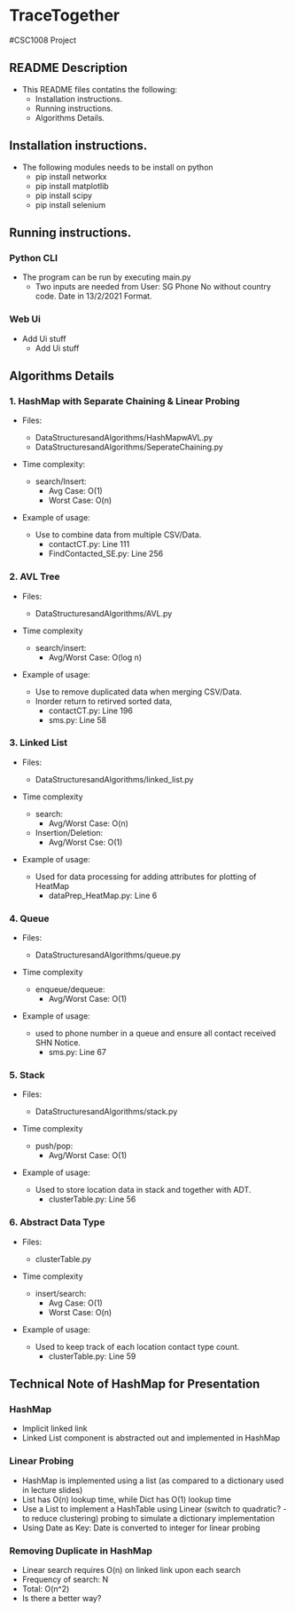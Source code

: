 # TraceTogether

#CSC1008 Project

## README Description
  - This README files contatins the following:
    - Installation instructions.
    - Running instructions.
    - Algorithms Details.

## Installation instructions.
  - The following modules needs to be install on python
    - pip install networkx
    - pip install matplotlib
    - pip install scipy
    - pip install selenium

## Running instructions.
### Python CLI
  - The program can be run by executing main.py
    - Two inputs are needed from User: SG Phone No without country code. Date in 13/2/2021 Format.
### Web Ui
  - Add Ui stuff
    - Add Ui stuff

## Algorithms Details
### 1. HashMap with Separate Chaining & Linear Probing
  - Files:
    - DataStructuresandAlgorithms/HashMapwAVL.py
    - DataStructuresandAlgorithms/SeperateChaining.py

  - Time complexity:
    - search/Insert:
      - Avg Case: O(1)
      - Worst Case: O(n)

  - Example of usage:
    - Use to combine data from multiple CSV/Data.
      - contactCT.py: Line 111
      - FindContacted_SE.py: Line 256

### 2. AVL Tree
  - Files:
    - DataStructuresandAlgorithms/AVL.py

  - Time complexity
    - search/insert:
      - Avg/Worst Case: O(log n)

  - Example of usage:
    - Use to remove duplicated data when merging CSV/Data.
    - Inorder return to retirved sorted data,
      - contactCT.py: Line 196
      - sms.py: Line 58

### 3.  Linked List
  - Files:
    - DataStructuresandAlgorithms/linked_list.py

  - Time complexity
    - search:
      - Avg/Worst Case: O(n)
    - Insertion/Deletion:
      - Avg/Worst Cse: O(1)

  - Example of usage:
    - Used for data processing for adding attributes for plotting of HeatMap
      - dataPrep_HeatMap.py: Line 6

### 4. Queue
  - Files:
    - DataStructuresandAlgorithms/queue.py

  - Time complexity
    - enqueue/dequeue:
      - Avg/Worst Case: O(1)

  - Example of usage:
    - used to phone number in a queue and ensure all contact received SHN Notice.
      - sms.py: Line 67

### 5. Stack
  - Files:
    - DataStructuresandAlgorithms/stack.py

  - Time complexity
    - push/pop:
      - Avg/Worst Case: O(1)

  - Example of usage:
    - Used to store location data in stack and together with ADT.
      - clusterTable.py: Line 56

### 6. Abstract Data Type
  - Files:
    - clusterTable.py

  - Time complexity
    - insert/search:
      - Avg Case: O(1)
      - Worst Case: O(n)

  - Example of usage:
    - Used to keep track of each location contact type count.
      - clusterTable.py: Line 59
  

## Technical Note of HashMap for Presentation 
### HashMap 
  - Implicit linked link 
  - Linked List component is abstracted out and implemented in HashMap 

### Linear Probing
  - HashMap is implemented using a list (as compared to a dictionary used in lecture slides)
  - List has O(n) lookup time, while Dict has O(1) lookup time
  - Use a List to implement a HashTable using Linear (switch to quadratic? - to reduce clustering) probing to simulate a dictionary implementation 
  - Using Date as Key: Date is converted to integer for linear probing 

### Removing Duplicate in HashMap 
  - Linear search requires O(n) on linked link upon each search
  - Frequency of search: N
  - Total: O(n^2)
  - Is there a better way?



